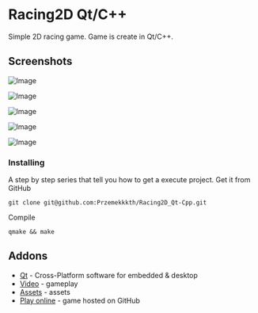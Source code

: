 # Racing2D Qt/C++
Simple 2D racing game. Game is create in Qt/C++.

## Screenshots

![Image](https://user-images.githubusercontent.com/28188300/174487347-6252917c-a185-4128-bb7e-985fbca92ffe.png)

![Image](https://user-images.githubusercontent.com/28188300/174487349-e9bd353a-202e-4014-87f1-e21cd6acf9fa.png)

![Image](https://user-images.githubusercontent.com/28188300/174487351-44af6873-cb51-4ccd-be81-862f26c72738.png)

![Image](https://user-images.githubusercontent.com/28188300/174487352-3e966e5f-94da-45d2-960e-6d7b88e08741.png)

![Image](https://user-images.githubusercontent.com/28188300/174487353-1edf874e-2b7f-483f-b033-582b47a8a05c.png)

### Installing
A step by step series  that tell you how to get a execute project.
Get it from GitHub
```
git clone git@github.com:Przemekkkth/Racing2D_Qt-Cpp.git
```
Compile
```
qmake && make
```

## Addons
* [Qt](https://www.qt.io/) - Cross-Platform software for embedded & desktop
* [Video](https://youtu.be/W5CXwCxRi3E) - gameplay
* [Assets](https://www.kenney.nl/) - assets
* [Play online](https://przemekkkth.github.io/racing2d/index.html) - game hosted on GitHub
